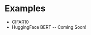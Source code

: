 # Examples

- [CIFAR10](https://github.com/fidelity/stoke/blob/master/examples/cifar10)
- HuggingFace BERT -- Coming Soon!

